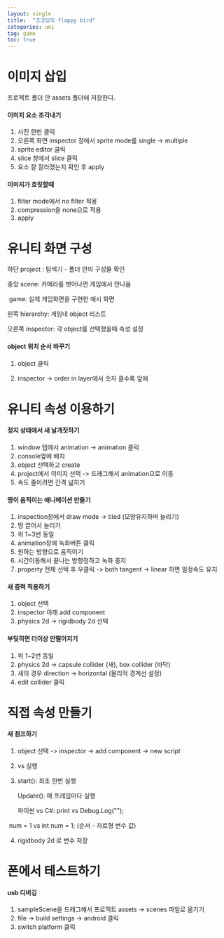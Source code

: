 ```yaml
---
layout: single
title:  "조코딩의 flappy bird"
categories: uni
tag: game
toc: true
---
```


# 이미지 삽입 

프로젝트 폴더 안 assets 폴더에 저장한다.



<h4> 이미지 요소 조각내기</h4>

1. 사진 한번 클릭
2. 오른쪽 화면 inspector 창에서 sprite mode를 single -> multiple
3. sprite editor 클릭
4. slice 창에서 slice 클릭
5. 요소 잘 잘라졌는지 확인 후 apply



<h4>이미지가 흐릿할때 </h4>

1. filter mode에서 no filter 적용
2. compression을 none으로 적용
3. apply



# 유니티 화면 구성 

하단 project : 탐색기 - 폴더 안의 구성물 확인

중앙 scene: 카메라를 벗어나면 게임에서 안나옴

​        game: 실제 게임화면을 구현한 예시 화면

왼쪽 hierarchy: 게임내 object 리스트

오른쪽 inspector: 각 object를 선택했을때 속성 설정

<h4> object 위치 순서 바꾸기</h4>

1. object 클릭

2. inspector -> order in layer에서 숫자 클수록 앞에

   

# 유니티 속성 이용하기


<h4>정지 상태에서 새 날개짓하기</h4>

1. window 탭에서 animation -> animation 클릭
2. console옆에 배치
3. object 선택하고 create 
4. project에서 이미지 선택 -> 드래그해서 animation으로 이동
5. 속도 줄이려면 간격 넓히기



<h4> 땅이 움직이는 애니메이션 만들기 </h4>

1. inspection창에서 draw mode -> tiled (모양유지하며 늘리기)
2. 땅 끌어서 늘리기
3. 위 1~3번 동일
4. animation창에 녹화버튼 클릭
5. 원하는 방향으로 움직이기
6. 시간이동해서 끝나는 방향정하고 녹화 중지
7. property 전체 선택 후 우클릭 -> both tangent -> linear 하면 일정속도 유지



<h4> 새 중력 적용하기</h4>

1. object 선택
2. inspector 아래 add component
3. physics 2d -> rigidbody 2d 선택



<h4>부딪히면 더이상 안떨어지기</h4>


1. 위 1~2번 동일
2. physics 2d -> capsule collider (새), box collider (바닥)
3. 새의 경우 direction -> horizontal (물리적 경계선 설정)
4. edit collider 클릭



# 직접 속성 만들기

<h4> 새 점프하기 </h4>

1. object 선택 -> inspector -> add component -> new script

2. vs 실행

3. start(): 최초 한번 실행

   Update(): 매 프레임마다 실행

   파이썬 vs C#:    print vs Debug.Log("");

​                                   num = 1 vs int num = 1; (순서 -  자료형 변수 값)

4. rigidbody 2d 로 변수 저장



# 폰에서 테스트하기

<h4> usb 디버깅 </h4>

1. sampleScene을 드래그해서 프로젝트 assets -> scenes 파일로 옮기기
2. file -> build settings -> android 클릭
3. switch platform 클릭
